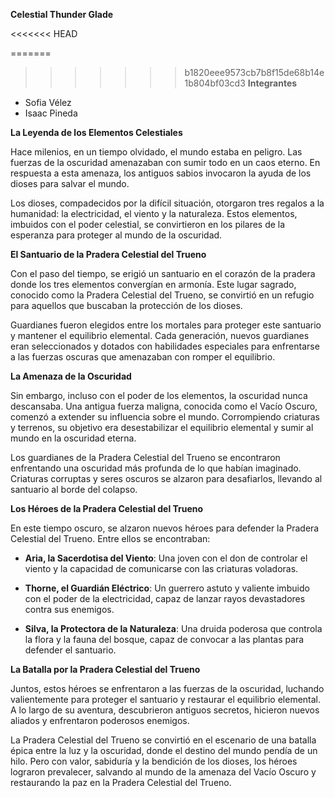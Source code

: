**Celestial Thunder Glade**

<<<<<<< HEAD

=======
>>>>>>> b1820eee9573cb7b8f15de68b14e1b804bf03cd3
**Integrantes**
-    Sofia Vélez 
-    Isaac Pineda

**La Leyenda de los Elementos Celestiales**

Hace milenios, en un tiempo olvidado, el mundo estaba en peligro. Las fuerzas de la oscuridad amenazaban con sumir todo en un caos eterno. En respuesta a esta amenaza, los antiguos sabios invocaron la ayuda de los dioses para salvar el mundo.

Los dioses, compadecidos por la difícil situación, otorgaron tres regalos a la humanidad: la electricidad, el viento y la naturaleza. Estos elementos, imbuidos con el poder celestial, se convirtieron en los pilares de la esperanza para proteger al mundo de la oscuridad.

**El Santuario de la Pradera Celestial del Trueno**

Con el paso del tiempo, se erigió un santuario en el corazón de la pradera donde los tres elementos convergían en armonía. Este lugar sagrado, conocido como la Pradera Celestial del Trueno, se convirtió en un refugio para aquellos que buscaban la protección de los dioses.

Guardianes fueron elegidos entre los mortales para proteger este santuario y mantener el equilibrio elemental. Cada generación, nuevos guardianes eran seleccionados y dotados con habilidades especiales para enfrentarse a las fuerzas oscuras que amenazaban con romper el equilibrio.

**La Amenaza de la Oscuridad**

Sin embargo, incluso con el poder de los elementos, la oscuridad nunca descansaba. Una antigua fuerza maligna, conocida como el Vacío Oscuro, comenzó a extender su influencia sobre el mundo. Corrompiendo criaturas y terrenos, su objetivo era desestabilizar el equilibrio elemental y sumir al mundo en la oscuridad eterna.

Los guardianes de la Pradera Celestial del Trueno se encontraron enfrentando una oscuridad más profunda de lo que habían imaginado. Criaturas corruptas y seres oscuros se alzaron para desafiarlos, llevando al santuario al borde del colapso.

**Los Héroes de la Pradera Celestial del Trueno**

En este tiempo oscuro, se alzaron nuevos héroes para defender la Pradera Celestial del Trueno. Entre ellos se encontraban:

-   **Aria, la Sacerdotisa del Viento**: Una joven con el don de controlar el viento y la capacidad de comunicarse con las criaturas voladoras.
    
-   **Thorne, el Guardián Eléctrico**: Un guerrero astuto y valiente imbuido con el poder de la electricidad, capaz de lanzar rayos devastadores contra sus enemigos.
    
-   **Silva, la Protectora de la Naturaleza**: Una druida poderosa que controla la flora y la fauna del bosque, capaz de convocar a las plantas para defender el santuario.
    

**La Batalla por la Pradera Celestial del Trueno**

Juntos, estos héroes se enfrentaron a las fuerzas de la oscuridad, luchando valientemente para proteger el santuario y restaurar el equilibrio elemental. A lo largo de su aventura, descubrieron antiguos secretos, hicieron nuevos aliados y enfrentaron poderosos enemigos.

La Pradera Celestial del Trueno se convirtió en el escenario de una batalla épica entre la luz y la oscuridad, donde el destino del mundo pendía de un hilo. Pero con valor, sabiduría y la bendición de los dioses, los héroes lograron prevalecer, salvando al mundo de la amenaza del Vacío Oscuro y restaurando la paz en la Pradera Celestial del Trueno.

